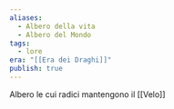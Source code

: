 ```yaml
---
aliases:
  - Albero della vita
  - Albero del Mondo
tags:
  - lore
era: "[[Era dei Draghi]]"
publish: true
---
```

Albero le cui radici mantengono il [[Velo]] 